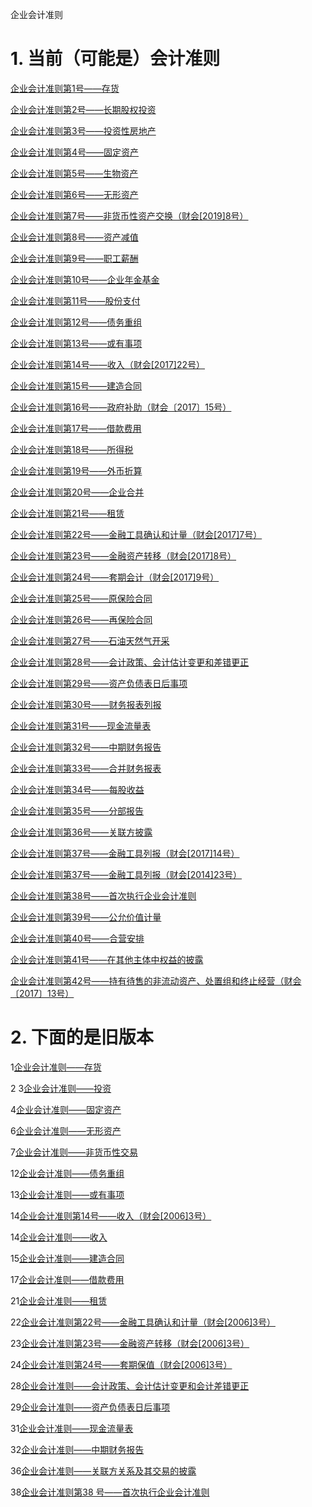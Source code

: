 企业会计准则

# 1. 当前（可能是）会计准则

[企业会计准则第1号——存货](http://kjs.mof.gov.cn/zhuantilanmu/kuaijizhunzeshishi/200806/t20080618_46216.html)

[企业会计准则第2号——长期股权投资](http://kjs.mof.gov.cn/zhuantilanmu/kuaijizhunzeshishi/200806/t20080618_46215.html)

[企业会计准则第3号——投资性房地产](http://kjs.mof.gov.cn/zhuantilanmu/kuaijizhunzeshishi/200806/t20080618_46214.html)

[企业会计准则第4号——固定资产](http://kjs.mof.gov.cn/zhuantilanmu/kuaijizhunzeshishi/200806/t20080618_46213.html)

[企业会计准则第5号——生物资产](http://kjs.mof.gov.cn/zhuantilanmu/kuaijizhunzeshishi/200806/t20080618_46212.html)

[企业会计准则第6号——无形资产](http://kjs.mof.gov.cn/zhuantilanmu/kuaijizhunzeshishi/200806/t20080618_46242.html)

[企业会计准则第7号——非货币性资产交换（财会[2019]8号）](http://kjs.mof.gov.cn/zhuantilanmu/kuaijizhunzeshishi/201909/t20190911_3384679.html)

[企业会计准则第8号——资产减值](http://kjs.mof.gov.cn/zhuantilanmu/kuaijizhunzeshishi/200806/t20080618_46240.html)

[企业会计准则第9号——职工薪酬](http://kjs.mof.gov.cn/zhuantilanmu/kuaijizhunzeshishi/200806/t20080618_46239.html)

[企业会计准则第10号——企业年金基金](http://kjs.mof.gov.cn/zhuantilanmu/kuaijizhunzeshishi/200806/t20080618_46238.html)

[企业会计准则第11号——股份支付](http://kjs.mof.gov.cn/zhuantilanmu/kuaijizhunzeshishi/200806/t20080618_46237.html)

[企业会计准则第12号——债务重组](http://kjs.mof.gov.cn/zhuantilanmu/kuaijizhunzeshishi/201910/t20191028_3410789.html)

[企业会计准则第13号——或有事项](http://kjs.mof.gov.cn/zhuantilanmu/kuaijizhunzeshishi/200806/t20080618_46235.html)

[企业会计准则第14号——收入（财会[2017]22号）](http://kjs.mof.gov.cn/zhuantilanmu/kuaijizhunzeshishi/201709/t20170907_2694006.html)

[企业会计准则第15号——建造合同](http://kjs.mof.gov.cn/zhuantilanmu/kuaijizhunzeshishi/200806/t20080618_46233.html)

[企业会计准则第16号——政府补助（财会〔2017〕15号）](http://kjs.mof.gov.cn/zhuantilanmu/kuaijizhunzeshishi/200806/t20080618_46232.html)

[企业会计准则第17号——借款费用](http://kjs.mof.gov.cn/zhuantilanmu/kuaijizhunzeshishi/200806/t20080618_46231.html)

[企业会计准则第18号——所得税](http://kjs.mof.gov.cn/zhuantilanmu/kuaijizhunzeshishi/200806/t20080618_46230.html)

[企业会计准则第19号——外币折算](http://kjs.mof.gov.cn/zhuantilanmu/kuaijizhunzeshishi/200806/t20080618_46229.html)

[企业会计准则第20号——企业合并](http://kjs.mof.gov.cn/zhuantilanmu/kuaijizhunzeshishi/200806/t20080618_46228.html)

[企业会计准则第21号——租赁](http://kjs.mof.gov.cn/zhuantilanmu/kuaijizhunzeshishi/201910/t20191028_3411190.html)

[企业会计准则第22号——金融工具确认和计量（财会[2017]7号）](http://kjs.mof.gov.cn/zhuantilanmu/kuaijizhunzeshishi/201709/t20170908_2694655.html)

[企业会计准则第23号——金融资产转移（财会[2017]8号）](http://kjs.mof.gov.cn/zhuantilanmu/kuaijizhunzeshishi/201709/t20170908_2694626.html)

[企业会计准则第24号——套期会计（财会[2017]9号）](http://kjs.mof.gov.cn/zhuantilanmu/kuaijizhunzeshishi/201709/t20170908_2694624.html)

[企业会计准则第25号——原保险合同](http://kjs.mof.gov.cn/zhuantilanmu/kuaijizhunzeshishi/200806/t20080618_46223.html)

[企业会计准则第26号——再保险合同](http://kjs.mof.gov.cn/zhuantilanmu/kuaijizhunzeshishi/200806/t20080618_46222.html)

[企业会计准则第27号——石油天然气开采](http://kjs.mof.gov.cn/zhuantilanmu/kuaijizhunzeshishi/200806/t20080618_46221.html)

[企业会计准则第28号——会计政策、会计估计变更和差错更正](http://kjs.mof.gov.cn/zhuantilanmu/kuaijizhunzeshishi/200806/t20080618_46220.html)

[企业会计准则第29号——资产负债表日后事项](http://kjs.mof.gov.cn/zhuantilanmu/kuaijizhunzeshishi/200806/t20080618_46219.html)

[企业会计准则第30号——财务报表列报](http://kjs.mof.gov.cn/zhuantilanmu/kuaijizhunzeshishi/200806/t20080618_46218.html)

[企业会计准则第31号——现金流量表](http://kjs.mof.gov.cn/zhuantilanmu/kuaijizhunzeshishi/200806/t20080618_46250.html)

[企业会计准则第32号——中期财务报告](http://kjs.mof.gov.cn/zhuantilanmu/kuaijizhunzeshishi/200806/t20080618_46249.html)

[企业会计准则第33号——合并财务报表](http://kjs.mof.gov.cn/zhuantilanmu/kuaijizhunzeshishi/200806/t20080618_46248.html)

[企业会计准则第34号——每股收益](http://kjs.mof.gov.cn/zhuantilanmu/kuaijizhunzeshishi/200806/t20080618_46247.html)

[企业会计准则第35号——分部报告](http://kjs.mof.gov.cn/zhuantilanmu/kuaijizhunzeshishi/200806/t20080618_46246.html)

[企业会计准则第36号——关联方披露](http://kjs.mof.gov.cn/zhuantilanmu/kuaijizhunzeshishi/200806/t20080618_46245.html)

[企业会计准则第37号——金融工具列报（财会[2017]14号）](http://kjs.mof.gov.cn/zhuantilanmu/kuaijizhunzeshishi/201709/t20170907_2694118.html)

[企业会计准则第37号——金融工具列报（财会[2014]23号）](http://kjs.mof.gov.cn/zhuantilanmu/kuaijizhunzeshishi/200806/t20080618_46244.html)

[企业会计准则第38号——首次执行企业会计准则](http://kjs.mof.gov.cn/zhuantilanmu/kuaijizhunzeshishi/200806/t20080618_46243.html)

[企业会计准则第39号——公允价值计量](http://kjs.mof.gov.cn/zhuantilanmu/kuaijizhunzeshishi/201512/t20151208_1602631.html)

[企业会计准则第40号——合营安排](http://kjs.mof.gov.cn/zhuantilanmu/kuaijizhunzeshishi/201512/t20151208_1602633.html)

[企业会计准则第41号——在其他主体中权益的披露](http://kjs.mof.gov.cn/zhuantilanmu/kuaijizhunzeshishi/201512/t20151208_1602637.html)

[企业会计准则第42号——持有待售的非流动资产、处置组和终止经营（财会〔2017〕13号）](http://kjs.mof.gov.cn/zhuantilanmu/kuaijizhunzeshishi/201709/t20170907_2694145.html)

# 2. 下面的是旧版本

1[企业会计准则——存货](http://kjs.mof.gov.cn/zhuantilanmu/kuaijizhunzeshishi/200806/t20080618_46196.html)

2
3[企业会计准则——投资](http://kjs.mof.gov.cn/zhuantilanmu/kuaijizhunzeshishi/200806/t20080618_46206.html)

4[企业会计准则——固定资产](http://kjs.mof.gov.cn/zhuantilanmu/kuaijizhunzeshishi/200806/t20080618_46197.html)

6[企业会计准则——无形资产](http://kjs.mof.gov.cn/zhuantilanmu/kuaijizhunzeshishi/200806/t20080618_46201.html)

7[企业会计准则——非货币性交易](http://kjs.mof.gov.cn/zhuantilanmu/kuaijizhunzeshishi/200806/t20080618_46203.html)

12[企业会计准则——债务重组](http://kjs.mof.gov.cn/zhuantilanmu/kuaijizhunzeshishi/200806/t20080618_46208.html)

13[企业会计准则——或有事项](http://kjs.mof.gov.cn/zhuantilanmu/kuaijizhunzeshishi/200806/t20080618_46202.html)

14[企业会计准则第14号——收入（财会[2006]3号）](http://kjs.mof.gov.cn/zhuantilanmu/kuaijizhunzeshishi/200806/t20080618_46234.html)

14[企业会计准则——收入](http://kjs.mof.gov.cn/zhuantilanmu/kuaijizhunzeshishi/200806/t20080618_46207.html)

15[企业会计准则——建造合同](http://kjs.mof.gov.cn/zhuantilanmu/kuaijizhunzeshishi/200806/t20080618_46205.html)

17[企业会计准则——借款费用](http://kjs.mof.gov.cn/zhuantilanmu/kuaijizhunzeshishi/200806/t20080618_46199.html)

21[企业会计准则——租赁](http://kjs.mof.gov.cn/zhuantilanmu/kuaijizhunzeshishi/200806/t20080618_46198.html)

22[企业会计准则第22号——金融工具确认和计量（财会[2006]3号）](http://kjs.mof.gov.cn/zhuantilanmu/kuaijizhunzeshishi/200806/t20080618_46226.html)

23[企业会计准则第23号——金融资产转移（财会[2006]3号）](http://kjs.mof.gov.cn/zhuantilanmu/kuaijizhunzeshishi/200806/t20080618_46225.html)

24[企业会计准则第24号——套期保值（财会[2006]3号）](http://kjs.mof.gov.cn/zhuantilanmu/kuaijizhunzeshishi/200806/t20080618_46224.html)

28[企业会计准则——会计政策、会计估计变更和会计差错更正](http://kjs.mof.gov.cn/zhuantilanmu/kuaijizhunzeshishi/200806/t20080618_46204.html)

29[企业会计准则——资产负债表日后事项](http://kjs.mof.gov.cn/zhuantilanmu/kuaijizhunzeshishi/200806/t20080618_46209.html)

31[企业会计准则——现金流量表](http://kjs.mof.gov.cn/zhuantilanmu/kuaijizhunzeshishi/200806/t20080618_46211.html)

32[企业会计准则——中期财务报告](http://kjs.mof.gov.cn/zhuantilanmu/kuaijizhunzeshishi/200806/t20080618_46195.html)

36[企业会计准则——关联方关系及其交易的披露](http://kjs.mof.gov.cn/zhuantilanmu/kuaijizhunzeshishi/200806/t20080618_46210.html)

38[企业会计准则第38
号——首次执行企业会计准则](http://kjs.mof.gov.cn/zhuantilanmu/kuaijizhunzeshishi/200806/t20080618_46217.html)
